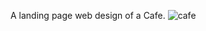 A landing page web design of a Cafe. 
![cafe](https://github.com/user-attachments/assets/e988ca3a-6f49-492e-a824-6bdd813a91e7)
